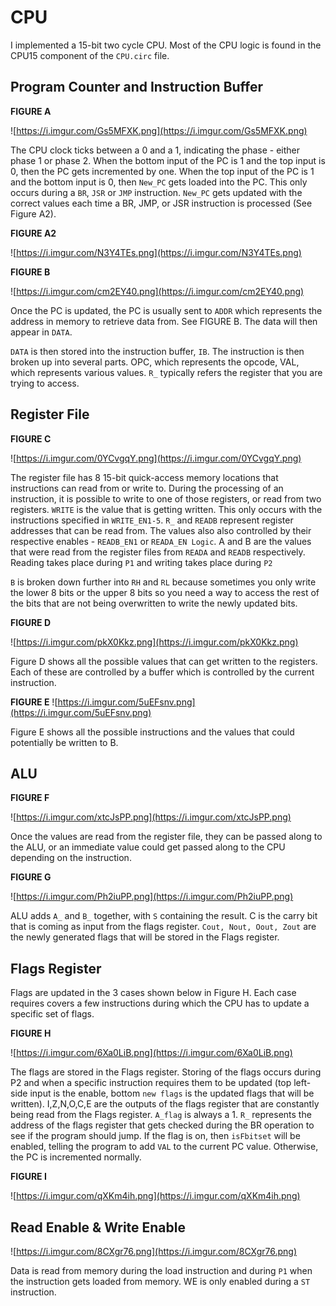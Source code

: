 # CPU
I implemented a 15-bit two cycle CPU. Most of the CPU logic is found in the CPU15 component of the `CPU.circ` file.

## Program Counter and Instruction Buffer
 
 ****FIGURE A****

 ![https://i.imgur.com/Gs5MFXK.png](https://i.imgur.com/Gs5MFXK.png)

The CPU clock ticks between a 0 and a 1, indicating the phase - either phase 1 or phase 2. When the bottom input of the PC is 1 and the top input is 0, then the PC gets incremented by one. When the top input of the PC is 1 and the bottom input is 0, then `New_PC` gets loaded into the PC. This only occurs during a `BR`, `JSR` or `JMP` instruction.  `New_PC` gets updated with the correct values each time a BR, JMP, or JSR instruction is processed (See Figure A2).

****FIGURE A2****

![https://i.imgur.com/N3Y4TEs.png](https://i.imgur.com/N3Y4TEs.png)


****FIGURE B****

![https://i.imgur.com/cm2EY40.png](https://i.imgur.com/cm2EY40.png)

Once the PC is updated, the PC is usually sent to `ADDR` which represents the address in memory to retrieve data from. See FIGURE B. The data will then appear in `DATA`.

`DATA` is then stored into the instruction buffer, `IB`. The instruction is then broken up into several parts. OPC, which represents the opcode, VAL, which represents various values. `R_` typically refers the register that you are trying to access.

## Register File

****FIGURE C****

![https://i.imgur.com/0YCvgqY.png](https://i.imgur.com/0YCvgqY.png)

The register file has 8 15-bit quick-access memory locations that instructions can read from or write to. During the processing of an instruction, it is possible to write to one of those registers, or read from two registers. `WRITE` is the value that is getting written. This only occurs with the instructions specified in `WRITE_EN1-5`. `R_` and `READB` represent register addresses that can be read from. The values also also controlled by their respective enables - `READB_EN1` or `READA_EN Logic`. A and B are the values that were read from the register files from `READA` and `READB` respectively. Reading takes place during `P1` and writing takes place during `P2`

 `B` is broken down further into `RH` and `RL` because sometimes you only write the lower 8 bits or the upper 8 bits so you need a way to access the rest of the bits that are not being overwritten to write the newly updated bits.

****FIGURE D****

![https://i.imgur.com/pkX0Kkz.png](https://i.imgur.com/pkX0Kkz.png)

Figure D shows all the possible values that can get written to the registers. Each of these are controlled by a buffer which is controlled by the current instruction.

****FIGURE E****
![https://i.imgur.com/5uEFsnv.png](https://i.imgur.com/5uEFsnv.png)

Figure E shows all the possible instructions and the values that could potentially be written to B.

## ALU

****FIGURE F****

![https://i.imgur.com/xtcJsPP.png](https://i.imgur.com/xtcJsPP.png)

Once the values are read from the register file, they can be passed along to the ALU, or an immediate value could get passed along to the CPU depending on the instruction. 

****FIGURE G****

![https://i.imgur.com/Ph2iuPP.png](https://i.imgur.com/Ph2iuPP.png)

ALU adds `A_` and `B_` together, with `S` containing the result. C is the carry bit that is coming as input from the flags register. `Cout, Nout, Oout, Zout` are the newly generated flags that will be stored in the Flags register.

## Flags Register

Flags are updated in the 3 cases shown below in Figure H. Each case requires covers a few instructions during which the CPU has to update a specific set of flags.

****FIGURE H****

![https://i.imgur.com/6Xa0LiB.png](https://i.imgur.com/6Xa0LiB.png)

The flags are stored in the Flags register. Storing of the flags occurs during P2 and when a specific instruction requires them to be updated (top left-side input is the enable, bottom `new flags` is the updated flags that will be written). I,Z,N,O,C,E are the outputs of the flags register that are constantly being read from the Flags register. `A_flag` is always a 1. `R_` represents the address of the flags register that gets checked during the BR operation to see if the program should jump. If the flag is on, then `isFbitset` will be enabled, telling the program to add `VAL` to the current PC value. Otherwise, the PC is incremented normally.

****FIGURE I****

![https://i.imgur.com/qXKm4ih.png](https://i.imgur.com/qXKm4ih.png)

## Read Enable & Write Enable
![https://i.imgur.com/8CXgr76.png](https://i.imgur.com/8CXgr76.png)

Data is read from memory during the load instruction and during `P1` when the instruction gets loaded from memory. WE is only enabled during a `ST` instruction.